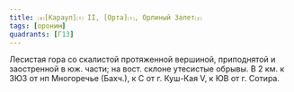 ```yaml
---
title: ⒜[Караул]⒯ II, [Орта]⒯, Орлиный Залет⒵
tags: [ороним]
quadrants: [Г13]
---
```


Лесистая гора со скалистой протяженной вершиной, приподнятой и заостренной в юж.
части; на вост. склоне утесистые обрывы. В 2 км. к ЗЮЗ от нп Многоречье (Бахч.),
к С от г. Куш-Кая V, к ЮВ от г. Сотира.
